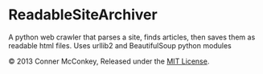 ReadableSiteArchiver
====================

A python web crawler that parses a site, finds articles, then saves them as readable html files.
Uses urllib2 and BeautifulSoup python modules

© 2013 Conner McConkey, Released under the [MIT License](http://www.opensource.org/licenses/MIT).
